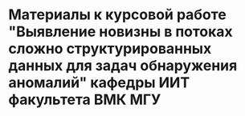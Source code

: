 # Материалы к курсовой работе "Выявление новизны в потоках сложно структурированных данных для задач обнаружения аномалий" кафедры ИИТ факультета ВМК МГУ
